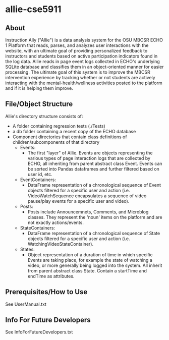 # allie-cse5911
## About 
Instruction Ally ("Allie") is a data analysis system for the OSU MBCSR ECHO 1 Platform that reads, parses, and analyzes user interactions with the website, with an ultimate goal of providing personalized feedback to instructors and students based on active participation indicators found in the log data. Allie reads in page event logs collected in ECHO's underlying SQLite database and classifies them in an object-oriented manner for easier processing. The ultimate goal of this system is to improve the MBCSR intervention experience by tracking whether or not students are actively interacting with the mental-health/wellness activities posted to the platform and if it is helping them improve. 
## File/Object Structure
Allie's directory structure consists of:
- A folder containing regression tests (./Tests)
- a db folder containing a recent copy of the ECHO database
- Component directories that contain class definitions of children/subcomponents of that directory
    - Events:
        - The first "layer" of Allie. Events are objects representing the various types of page interaction logs that are collected by ECHO, all inheriting from parent abstract class Event. Events can be sorted into Pandas dataframes and further filtered based on user id, etc.
    - EventContainers:
        - DataFrame representation of a chronological sequence of Event objects filtered for a specific user and action (i.e. VideoWatchSequence encapsulates a sequence of video pause/play events for a specific   user and video).
    - Posts:
         - Posts include Announcemnets, Comments, and Microblog classes. They represent the 'noun' items on the platform and are not exactly actions/events.
    - StateContainers:
         - DataFrame representation of a chronological sequence of State objects filtered for a specific user and action (i.e. WatchingVideoStateContainer).
    - States:
        - Object representation of a duration of time in which specific Events are taking place, for example the state of watching a video, or more generally being logged into the system. All inherit from parent abstract class State. Contain a startTime and endTime as attributes.

## Prerequisites/How to Use
See UserManual.txt
## Info For Future Developers
See InfoForFutureDevelopers.txt
